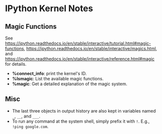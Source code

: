 # IPython Kernel Notes

## Magic Functions

See https://ipython.readthedocs.io/en/stable/interactive/tutorial.html#magic-functions, https://ipython.readthedocs.io/en/stable/interactive/magics.html, and https://ipython.readthedocs.io/en/stable/interactive/reference.html#magic for details.

- **%connect_info**: print the kernel's ID.
- **%lsmagic**: List the available magic functions.
- **%magic**: Get a detailed explanation of the magic system.

## Misc

- The last three objects in output history are also kept in variables named `_`, `__`, and `___`.
- To run any command at the system shell, simply prefix it with `!`. E.g., `!ping google.com`.
